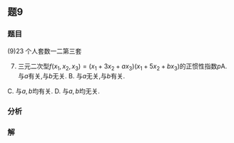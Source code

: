 ## 题9
### 题目
(9)23 个人套数一二第三套 

7. 三元二次型$f( {{x}_{1},{x}_{2},{x}_{3}})  = ( {{x}_{1} + 3{x}_{2} + a{x}_{3}}) ( {{x}_{1} + 5{x}_{2} + b{x}_{3}})$的正惯性指数$p$A. 与$a$有关,与$b$无关. B. 与$a$无关,与$b$有关.

C. 与$a, b$均有关. D. 与$a, b$均无关.
### 分析

### 解